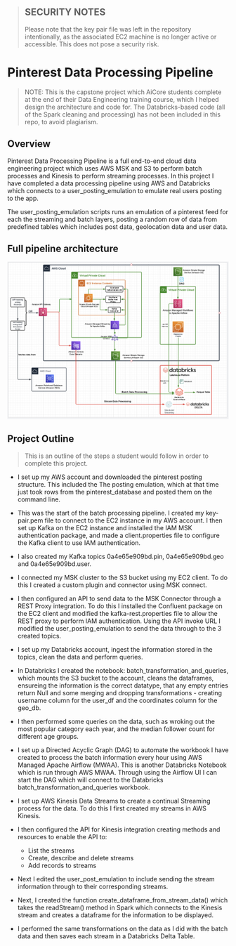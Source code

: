 > ## SECURITY NOTES
> Please note that the key pair file was left in the repository intentionally, as the associated EC2 machine is no longer active or accessible. This does not pose a security risk.

# Pinterest Data Processing Pipeline

> NOTE: This is the capstone project which AiCore students complete at the end of their Data Engineering training course, which I helped design the architecture and code for. 
> The Databricks-based code (all of the Spark cleaning and processing) has not been included in this repo, to avoid plagiarism.

## Overview

Pinterest Data Processing Pipeline is a full end-to-end cloud data engineering project which uses AWS MSK and S3 to perform batch processes and Kinesis to perform streaming processes. In this project I have completed a data processing pipeline using AWS and Databricks which connects to a user_posting_emulation to emulate real users posting to the app.

The user_posting_emulation scripts runs an emulation of a pinterest feed for each the streaming and batch layers, posting a random row of data from predefined tables which includes post data, geolocation data and user data.

## Full pipeline architecture 
![](/images/architecture.png)

## Project Outline

> This is an outline of the steps a student would follow in order to complete this project. 

- I set up my AWS account and downloaded the pinterest posting structure. This included the The posting emulation, which at that time just took rows from the pinterest_database and posted them on the command line. 

- This was the start of the batch processing pipeline. I created my key-pair.pem file to connect to the EC2 instance in my AWS account. I then set up Kafka on the EC2 instance and installed the IAM MSK authentication package, and made a client.properties file to configure the Kafka client to use IAM authentication.

- I also created my Kafka topics 0a4e65e909bd.pin, 0a4e65e909bd.geo and 0a4e65e909bd.user.

- I connected my MSK cluster to the S3 bucket using my EC2 client. To do this I created a custom plugin and connector using MSK connect.

- I then configured an API to send data to the MSK Connector through a REST Proxy integration. To do this I installed the Confluent package on the EC2 client and modified the kafka-rest.properties file to allow the REST proxy to perform IAM authentication. Using the API invoke URL I modified the user_posting_emulation to send the data through to the 3 created topics. 

- I set up my Databricks account, ingest the information stored in the topics, clean the data and perform queries.

- In Databricks I created the notebook: batch_transformation_and_queries, which mounts the S3 bucket to the account, cleans the dataframes, ensureing the information is the correct datatype, that any empty entries return Null and some merging and dropping transformations - creating username column for the user_df and the coordinates column for the geo_db.

- I then performed some queries on the data, such as wroking out the most popular category each year, and the median follower count for different age groups. 

- I set up a Directed Acyclic Graph (DAG) to automate the workbook I have created to process the batch information every hour using AWS Managed Apache Airflow (MWAA). This is another Databricks Notebook which is run through AWS MWAA. Through using the Airflow UI I can start the DAG which will connect to the Databricks batch_transformation_and_queries workbook.

- I set up AWS Kinesis Data Streams to create a continual Streaming process for the data. To do this I first created my streams in AWS Kinesis. 

- I then configured the API for Kinesis integration creating methods and resources to enable the API to:
  - List the streams
  - Create, describe and delete streams 
  - Add records to streams

- Next I edited the user_post_emulation to include sending the stream information through to their corresponding streams. 

- Next, I created the function create_dataframe_from_stream_data() which takes the readStream() method in Spark which connects to the Kinesis stream and creates a dataframe for the information to be displayed.

- I performed the same transformations on the data as I did with the batch data and then saves each stream in a Databricks Delta Table.
